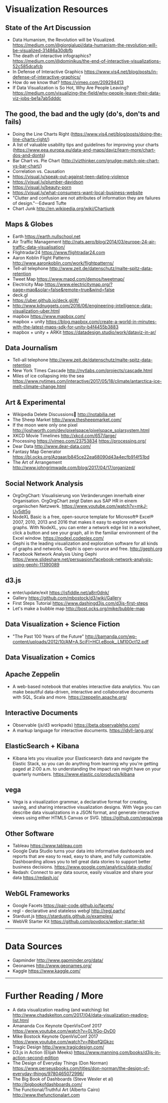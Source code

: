 # Visualization Resources

## State of the Art Discussion

- Data Humanism, the Revolution will be Visualized. https://medium.com/@giorgialupi/data-humanism-the-revolution-will-be-visualized-31486a30dbfb
- The death of interactive infographics? https://medium.com/@dominikus/the-end-of-interactive-visualizations-52c585dcafcb
- In Defense of Interactive Graphics https://www.vis4.net/blog/posts/in-defense-of-interactive-graphics/
- How do we know that? https://vimeo.com/209294413
- If Data Visualization is So Hot, Why Are People Leaving? https://medium.com/visualizing-the-field/why-people-leave-their-data-viz-jobs-be1a7ab5dddc

## The good, the bad and the ugly (do's, don'ts and fails)

- Doing the Line Charts Right (https://www.vis4.net/blog/posts/doing-the-line-charts-right/)
- A list of valuable usability tips and guidelines for improving your charts (https://www.eea.europa.eu/data-and-maps/daviz/learn-more/chart-dos-and-donts)
- Bar Chart vs. Pie Chart (http://vizthinker.com/grudge-match-pie-chart-vs-bar-chart/)
- Correlation vs. Causation
- https://visual.ly/speak-out-against-teen-dating-violence
- https://visual.ly/plumber-davidson
- https://visual.ly/beauty-porn
- https://visual.ly/what-consumers-want-local-business-website
- "Clutter and confusion are not attributes of information they are failures of design."--Edward Tufte
- Chart Junk http://en.wikipedia.org/wiki/Chartjunk

## Maps & Globes

- Earth https://earth.nullschool.net
- Air Traffic Management http://nats.aero/blog/2014/03/europe-24-air-traffic-data-visualisation/
- Flightradar24 https://www.flightradar24.com
- Aaron Koblin Flight Patterns http://www.aaronkoblin.com/work/flightpatterns/
- Tell-all telephone http://www.zeit.de/datenschutz/malte-spitz-data-retention
- Tweet Map https://www.mapd.com/demos/tweetmap/
- Electricity Map https://www.electricitymap.org/?page=map&solar=false&remote=true&wind=false
- deck.gl 
 - https://uber.github.io/deck.gl/#/
 - http://www.kdnuggets.com/2016/06/engineering-intelligence-data-visualization-uber.html
- mapbox https://www.mapbox.com/
- mapbox + unity https://blog.mapbox.com/create-a-world-in-minutes-with-the-latest-maps-sdk-for-unity-b4f4455b3883
- mapbox + unity + ARKit https://datadesign.studio/work/dataviz-in-ar/

## Data Journalism

- Tell-all telephone http://www.zeit.de/datenschutz/malte-spitz-data-retention
- New York Times Cascade http://nytlabs.com/projects/cascade.html
- Miles of ice collapsing into the sea https://www.nytimes.com/interactive/2017/05/18/climate/antarctica-ice-melt-climate-change.html

## Art & Experimental

- Wikipedia Delete Discussions http://notabilia.net
- The Sheep Market http://www.thesheepmarket.com/
- If the moon were only one pixel http://joshworth.com/dev/pixelspace/pixelspace_solarsystem.html
- XKCD Movie Timelines http://xkcd.com/657/large/
- Processing https://vimeo.com/23753834 https://processing.org/
- Dear Data http://www.dear-data.com/
- Fantasy Map Generator https://bl.ocks.org/Azgaar/b845ce22ea68090d43a4ecfb914f51bd
- The Art of Arrangement http://www.johngrimwade.com/blog/2017/04/17/organized/

## Social Network Analysis

- OrgOrgChart: Visualisierung von Veränderungen innerhalb einer Organisation. OrgOrgChart zeigt Daten aus SAP HR in einem organischen Netzwerk. https://www.youtube.com/watch?v=mkJ-Uy5dt5g
- NodeXL Basic is a free, open-source template for Microsoft® Excel® 2007, 2010, 2013 and 2016 that makes it easy to explore network graphs.  With NodeXL, you can enter a network edge list in a worksheet, click a button and see your graph, all in the familiar environment of the Excel window. https://nodexl.codeplex.com/
- Gephi is the leading visualization and exploration software for all kinds of graphs and networks. Gephi is open-source and free. http://gephi.org
- Facebook Network Analysis Using Gephi https://www.slideshare.net/persuasion/facebook-network-analysis-using-gephi-11390089

## d3.js

- enter/update/exit https://jsfiddle.net/a8rr0dnk/
- Gallery https://github.com/mbostock/d3/wiki/Gallery
- First Steps Tutorial https://www.dashingd3js.com/d3js-first-steps
- Let's make a bubble map http://bost.ocks.org/mike/bubble-map

## Data Visualization + Science Fiction

- "The Past 100 Years of the Future" http://bamanda.com/wp-content/uploads/2012/10/AM+A.SciFI+HCI.eBook_.LM10Oct12.pdf

## Data Visualization + Comics

## Apache Zeppelin

- A web-based notebook that enables interactive data analytics. You can make beautiful data-driven, interactive and collaborative documents with SQL, Scala and more. https://zeppelin.apache.org/

## Interactive Documents

- Observable (js/d3 workpads) https://beta.observablehq.com/
- A markup language for interactive documents. https://idyll-lang.org/

## ElasticSearch + Kibana 

- Kibana lets you visualize your Elasticsearch data and navigate the Elastic Stack, so you can do anything from learning why you're getting paged at 2:00 a.m. to understanding the impact rain might have on your quarterly numbers. https://www.elastic.co/products/kibana

## vega 

- Vega is a visualization grammar, a declarative format for creating, saving, and sharing interactive visualization designs. With Vega you can describe data visualizations in a JSON format, and generate interactive views using either HTML5 Canvas or SVG. https://github.com/vega/vega

## Other Software 

- Tableau https://www.tableau.com
- Google Data Studio turns your data into informative dashboards and reports that are easy to read, easy to share, and fully customizable. Dashboarding allows you to tell great data stories to support better business decisions. https://www.google.com/analytics/data-studio/
- Redash: Connect to any data source, easily visualize and share your data https://redash.io/

## WebGL Frameworks

- Google Facets https://pair-code.github.io/facets/
- regl - declarative and stateless webgl http://regl.party/
- Stardust.js https://stardustjs.github.io/examples/
- WebVR Starter Kit https://github.com/povdocs/webvr-starter-kit

----

# Data Sources

- Gapminder http://www.gapminder.org/data/
- Geonames http://www.geonames.org/
- Kaggle https://www.kaggle.com/ 

----

# Further Reading / More

- A data visualization reading (and watching) list http://www.chadskelton.com/2017/04/data-visualization-reading-list.html
- Amananda Cox Keynote OpenVisConf 2017 https://www.youtube.com/watch?v=0L1tGo-DvD0
- Mike Bostock Keynote OpenVisConf 2017 https://www.youtube.com/watch?v=lNbqfQlGkzc
- Tragic Design http://www.tragicdesign.com/
- D3.js in Action (Elijah Meeks) https://www.manning.com/books/d3js-in-action-second-edition
- The Design of Everyday Things (Don Norman) https://www.perseusbooks.com/titles/don-norman/the-design-of-everyday-things/9780465072996/
- The Big Book of Dashboards (Steve Wexler et al) http://bigbookofdashboards.com/
- The Functional/Truthful Art (Alberto Cairo) http://www.thefunctionalart.com
